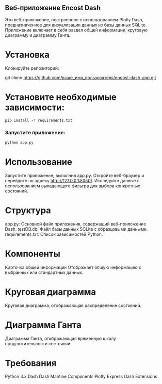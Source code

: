 ## Веб-приложение Encost Dash
Это веб-приложение, построенное с использованием Plotly Dash, предназначенное для визуализации данных из базы данных SQLite. Приложение включает в себя раздел общей информации, круговую диаграмму и диаграмму Ганта.

# Установка
Клонируйте репозиторий:

git clone https://github.com/ваше_имя_пользователя/encost-dash-app.git
# Установите необходимые зависимости:
```bach
pip install -r requirements.txt
```
### Запустите приложение:
```bash
python app.py
```
# Использование
Запустите приложение, выполнив app.py.
Откройте веб-браузер и перейдите по адресу http://127.0.0.1:8050/.
Исследуйте данные с использованием выпадающего фильтра для выбора конкретных состояний.
# Структура
app.py: Основной файл приложения, содержащий веб-приложение Dash.
testDB.db: Файл базы данных SQLite с образцовыми данными.
requirements.txt: Список зависимостей Python.
# Компоненты
Карточка общей информации
Отображает общую информацию о выбранных или стандартных данных.

# Круговая диаграмма
Круговая диаграмма, отображающая распределение состояний.

# Диаграмма Ганта
Диаграмма Ганта, отображающая временную шкалу продолжительности состояний.

# Требования
Python 3.x
Dash
Dash Mantine Components
Plotly Express
Dash Extensions

